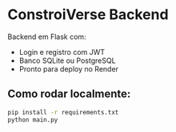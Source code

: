 # ConstroiVerse Backend

Backend em Flask com:
- Login e registro com JWT
- Banco SQLite ou PostgreSQL
- Pronto para deploy no Render

## Como rodar localmente:

```bash
pip install -r requirements.txt
python main.py